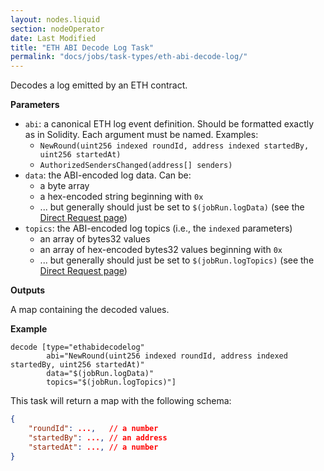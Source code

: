 ```yaml
---
layout: nodes.liquid
section: nodeOperator
date: Last Modified
title: "ETH ABI Decode Log Task"
permalink: "docs/jobs/task-types/eth-abi-decode-log/"
---
```


Decodes a log emitted by an ETH contract.

**Parameters**

- `abi`: a canonical ETH log event definition. Should be formatted exactly as in Solidity. Each argument must be named. Examples:
    - `NewRound(uint256 indexed roundId, address indexed startedBy, uint256 startedAt)`
    - `AuthorizedSendersChanged(address[] senders)`
- `data`: the ABI-encoded log data. Can be:
    - a byte array
    - a hex-encoded string beginning with `0x`
    - ... but generally should just be set to `$(jobRun.logData)` (see the [Direct Request page](/docs/jobs/types/direct-request/))
- `topics`: the ABI-encoded log topics (i.e., the `indexed` parameters)
    - an array of bytes32 values
    - an array of hex-encoded bytes32 values beginning with `0x`
    - ... but generally should just be set to `$(jobRun.logTopics)` (see the [Direct Request page](/docs/jobs/types/direct-request/))

**Outputs**

A map containing the decoded values.

**Example**

```jpv2
decode [type="ethabidecodelog"
        abi="NewRound(uint256 indexed roundId, address indexed startedBy, uint256 startedAt)"
        data="$(jobRun.logData)"
        topics="$(jobRun.logTopics)"]
```

This task will return a map with the following schema:

```json
{
    "roundId": ...,   // a number
    "startedBy": ..., // an address
    "startedAt": ..., // a number
}
```
